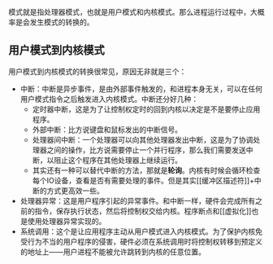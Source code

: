 模式就是指处理器模式，也就是用户模式和内核模式。那么进程运行过程中，大概率是会发生模式的转换的。

## 用户模式到内核模式

用户模式到内核模式的转换很常见，原因无非就是三个：

- 中断：中断是异步事件，是由外部事件触发的，和进程本身无关，可以在任何用户模式指令之后触发进入内核模式。中断还分好几种：
    - 定时器中断，这是为了让控制权定时的回到内核以决定是不是要停止应用程序。
    - 外部中断：比方说键盘和鼠标发出的中断信号。
    - 处理器间中断：一个处理器可以向其他处理器发出中断，这是为了协调处理器之间的操作，比方说需要停止一个并行程序，那么我们需要发送中断，以阻止这个程序在其他处理器上继续运行。
    - 其实还有一种可以替代中断的方法，那就是**轮询**。内核有时候会循环检查每个IO设备，查看是否有需要处理的事件。但是其实[[缓冲区描述符]]+中断的方式更高效一些。
- 处理器异常：这是用户程序引起的异常事件。和中断一样，硬件会完成所有之前的指令，保存执行状态，然后将控制权交给内核。程序断点和[[虚拟化]]也是使用处理器异常实现的。
- 系统调用：这个是让应用程序主动从用户模式进入内核模式。为了保护内核免受行为不当的用户程序的侵害，硬件必须在系统调用时将控制权转移到预定义的地址上——用户进程不能被允许跳转到内核的任意位置。
